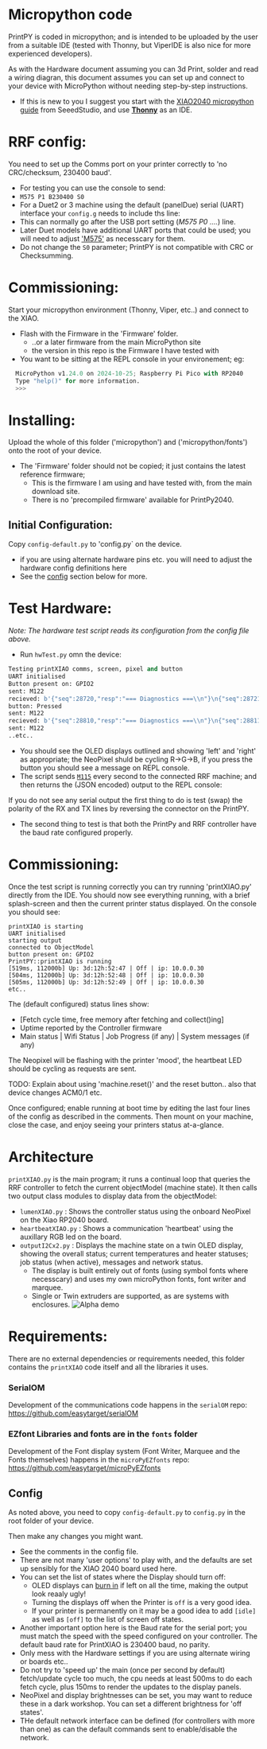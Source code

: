 # Micropython code
PrintPY is coded in micropython; and is intended to be uploaded by the user from a suitable IDE (tested with Thonny, but ViperIDE is also nice for more experienced developers).

As with the Hardware document assuming you can 3d Print, solder and read a wiring diagran, this document assumes you can set up and connect to your device with MicroPython without needing step-by-step instructions.
* If this is new to you I suggest you start with the [XIAO2040 micropython guide](https://wiki.seeedstudio.com/XIAO-RP2040-with-MicroPython/) from SeeedStudio, and use [**Thonny**](https://thonny.org/) as an IDE.

# RRF config:
You need to set up the Comms port on your printer correctly to 'no CRC/checksum, 230400 baud'.
* For testing you can use the console to send:
* `M575 P1 B230400 S0`
* For a Duet2 or 3 machine using the default (panelDue) serial (UART) interface your `config.g` needs to include ths line:
* This can normally go after the USB port setting (*M575 P0 ....*) line.
* Later Duet models have additional UART ports that could be used; you will need to adjust ['M575'](https://docs.duet3d.com/User_manual/Reference/Gcodes#m575-set-serial-comms-parameters) as necesscary for them.
* Do not change the `S0` parameter; PrintPY is not compatible with CRC or Checksumming.

# Commissioning:
Start your micropython environment (Thonny, Viper, etc..) and connect to the XIAO.
* Flash with the Firmware in the 'Firmware' folder.
  * ..or a later firmware from the main MicroPython site
  * the version in this repo is the Firmware I have tested with
* You want to be sitting at the REPL console in your environement; eg:
```python
  MicroPython v1.24.0 on 2024-10-25; Raspberry Pi Pico with RP2040
  Type "help()" for more information.
  >>> 
```
# Installing:
Upload the whole of this folder ('micropython') and ('micropython/fonts') onto the root of your device.
* The 'Firmware' folder should not be copied; it just contains the latest reference firmware;
  * This is the firmware I am using and have tested with, from the main download site.
  * There is no 'precompiled firmware' available for PrintPy2040.

## Initial Configuration:
Copy `config-default.py` to 'config.py` on the device.
* if you are using alternate hardware pins etc. you will need to adjust the hardware config definitions here
* See the [config](#Config) section below for more.

# Test Hardware:
*Note: The hardware test script reads its configuration from the config file above.*
* Run `hwTest.py` omn the device:
```python
Testing printXIAO comms, screen, pixel and button
UART initialised
Button present on: GPIO2
sent: M122
recieved: b'{"seq":28720,"resp":"=== Diagnostics ===\\n"}\n{"seq":28721,"resp":"RepRapFirmware for Duet 2 WiFi/Ethernet version 3.5.4 (2024-11-24 10:43:42) running on Duet WiFi 1.02 or later\\n"}\n{"seq":28722,"resp":"Board ID: 08DGM-9568A-F23SJ-6JTD0-3S46L-KVVVF\\n"}\n{"seq":28723,"resp":"Used output buffers: 3 of 26 (16 max)\\n"}\n'
button: Pressed
sent: M122
recieved: b'{"seq":28810,"resp":"=== Diagnostics ===\\n"}\n{"seq":28811,"resp":"RepRapFirmware for Duet 2 WiFi/Ethernet version 3.5.4 (2024-11-24 10:43:42) running on Duet WiFi 1.02 or later\\n"}\n{"seq":28812,"resp":"Board ID: 08DGM-9568A-F23SJ-6JTD0-3S46L-KVVVF\\n"}\n{"seq":28813,"resp":"Used output buffers: 3 of 26 (16 max)\\n"}\n'
sent: M122
..etc..
```
* You should see the OLED displays outlined and showing 'left' and 'right' as appropriate; the NeoPixel shuld be cycling R->G->B, if you press the button you should see a message on REPL console.
* The script sends [`M115`](https://docs.duet3d.com/User_manual/Reference/Gcodes#m115-get-firmware-version-and-capabilities) every second to the connected RRF machine; and then returns the (JSON encoded) output to the REPL console:

If you do not see any serial output the first thing to do is test (swap) the polarity of the RX and TX lines by reversing the connector on the PrintPY.
* The second thing to test is that both the PrintPy and RRF controller have the baud rate configured properly.

# Commissioning:
Once the test script is running correctly you can try running 'printXIAO.py' directly from the IDE. You should now see everything running, with a brief splash-screen and then the current printer status displayed. On the console you should see:
```
printXIAO is starting
UART initialised
starting output
connected to ObjectModel
button present on: GPIO2
PrintPY::printXIAO is running
[519ms, 112000b] Up: 3d:12h:52:47 | Off | ip: 10.0.0.30
[504ms, 112000b] Up: 3d:12h:52:48 | Off | ip: 10.0.0.30
[505ms, 112000b] Up: 3d:12h:52:49 | Off | ip: 10.0.0.30
etc..
```
The (default configured) status lines show:
* [Fetch cycle time, free memory after fetching and collect()ing]
* Uptime reported by the Controller firmware
* Main status | Wifi Status | Job Progress (if any) | System messages (if any)

The Neopixel will be flashing with the printer 'mood', the heartbeat LED should be cycling as requests are sent.

TODO: Explain about using 'machine.reset()' and the reset button.. also that device changes ACM0/1 etc.

Once configured; enable running at boot time by editing the last four lines of the config as described in the comments. Then mount on your machine, close the case, and enjoy seeing your printers status at-a-glance.

# Architecture
`printXIAO.py` is the main program; it runs a continual loop that queries the RRF controller to fetch the current objectModel (machine state). It then calls two output class modules to display data from the objectModel:
- `lumenXIAO.py` : Shows the controller status using the onboard NeoPixel on the Xiao RP2040 board.
- `heartbeatXIAO.py` : Shows a communication 'heartbeat' using the auxillary RGB led on the board.
- `outputI2Cx2.py` : Displays the machine state on a twin OLED display, showing the overall status; current temperatures and heater statuses; job status (when active), messages and network status.
  - The display is built entirely out of fonts (using symbol fonts where necesscary) and uses my own microPython fonts, font writer and marquee.
  - Single or Twin extruders are supported, as are systems with enclosures.
![Alpha demo](../Docs/3-heaters-alpha3.jpg)

# Requirements:
There are no external dependencies or requirements needed, this folder contains the `printXIAO` code itself and all the libraries it uses.

### SerialOM
Development of the communications code happens in the `serialOM` repo:
https://github.com/easytarget/serialOM

### EZfont Libraries and fonts are in the `fonts` folder
Development of the Font display system (Font Writer, Marquee and the Fonts themselves) happens in the `microPyEZfonts` repo:
https://github.com/easytarget/microPyEZfonts

## Config
As noted above, you need to copy `config-default.py` to `config.py` in the root folder of your device.

Then make any changes you might want.
* See the comments in the config file.
* There are not many 'user options' to play with, and the defaults are set up sensibly for the XIAO 2040 board used here.
* You can set the list of states where the Display should turn off:
  * OLED displays can [burn in](https://forum.makerforums.info/t/oled-display-burn-in-the-evidence/90223) if left on all the time, making the output look reaaly ugly!
  * Turning the displays off when the Printer is `off` is a very good idea.
  * If your printer is permanently on it may be a good idea to add `[idle]` as well as `[off]` to the list of screen off states.
* Another important option here is the Baud rate for the serial port; you must match the speed with the speed configured on your controller. The default baud rate for PrintXIAO is 230400 baud, no parity.
* Only mess with the Hardware settings if you are using alternate wiring or boards etc..
* Do not try to 'speed up' the main (once per second by default) fetch/update cycle too much, the cpu needs at least 500ms to do each fetch cycle, plus 150ms to render the updates to the display panels.
* NeoPixel and display brightnesses can be set, you may want to reduce these in a dark workshop. You can set a different brightness for 'off states'.
* THe default network interface can be defined (for controllers with more than one) as can the default commands sent to enable/disable the network.

